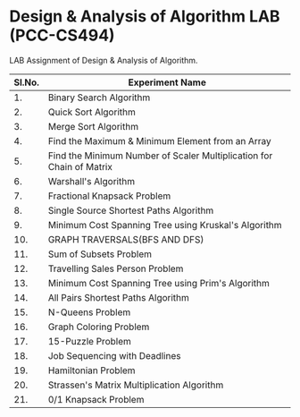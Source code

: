 # Design & Analysis of Algorithm LAB (PCC-CS494)

LAB Assignment of Design & Analysis of Algorithm.

| Sl.No. | Experiment Name |
| --- | --- |
| 1.  | Binary Search Algorithm |
| 2.  | Quick Sort Algorithm |
| 3.  | Merge Sort Algorithm |
| 4.  | Find the Maximum & Minimum Element from an Array |
| 5.  | Find the Minimum Number of Scaler Multiplication for Chain of Matrix |
| 6.  | Warshall's Algorithm |
| 7.  | Fractional Knapsack Problem |
| 8.  | Single Source Shortest Paths Algorithm |
| 9.  | Minimum Cost Spanning Tree using Kruskal's Algorithm |
| 10. | GRAPH TRAVERSALS(BFS AND DFS) |
| 11. | Sum of Subsets Problem |
| 12. | Travelling Sales Person Problem |
| 13. | Minimum Cost Spanning Tree using Prim's Algorithm |
| 14. | All Pairs Shortest Paths Algorithm |
| 15. | N-Queens Problem |
| 16. | Graph Coloring Problem |
| 17. | 15-Puzzle Problem |
| 18. | Job Sequencing with Deadlines |
| 19. | Hamiltonian Problem |
| 20. | Strassen's Matrix Multiplication Algorithm |
| 21. | 0/1 Knapsack Problem |